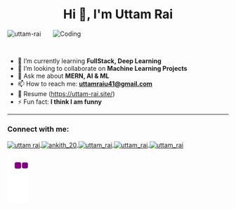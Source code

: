 <h1 align="center">Hi 👋, I'm Uttam Rai</h1>
<img align="right" alt="Coding" width="400" src="https://media.tenor.com/rePDfDWO3XoAAAAd/hacking.gif">

<p align="left"> 
  <img src="https://komarev.com/ghpvc/?username=uttam-rai&label=Profile%20views&color=0e75b6&style=flat" alt="uttam-rai" /> 
</p>

<p align="left">
  <a href="https://twitter.com/" target="blank">
    <img src="https://img.shields.io/twitter/follow/?logo=twitter&style=for-the-badge" alt="" />
  </a> 
</p>

- 🌱 I’m currently learning **FullStack, Deep Learning**
- 👯 I’m looking to collaborate on **Machine Learning Projects**
- 💬 Ask me about **MERN, AI & ML**
- 📫 How to reach me: **uttamraiu41@gmail.com**
- 📄 Resume (https://uttam-rai.site/)
- ⚡ Fun fact: **I think I am funny**

---

<h3 align="left">Connect with me:</h3>
<p align="left">
  <a href="https://linkedin.com/in/uttam-rai" target="blank">
    <img align="center" src="https://raw.githubusercontent.com/rahuldkjain/github-profile-readme-generator/master/src/images/icons/Social/linked-in-alt.svg" alt="uttam rai" height="30" width="40" />
  </a>
  <a href="https://instagram.com/ankith_20" target="blank">
    <img align="center" src="https://raw.githubusercontent.com/rahuldkjain/github-profile-readme-generator/master/src/images/icons/Social/instagram.svg" alt="ankith_20" height="30" width="40" />
  </a>
  <a href="https://www.codechef.com/users/uttam_rai" target="blank">
    <img align="center" src="https://cdn.jsdelivr.net/npm/simple-icons@3.1.0/icons/codechef.svg" alt="uttam_rai" height="30" width="40" />
  </a>
  <a href="https://www.hackerrank.com/uttam_rai" target="blank">
    <img align="center" src="https://raw.githubusercontent.com/rahuldkjain/github-profile-readme-generator/master/src/images/icons/Social/hackerrank.svg" alt="uttam_rai" height="30" width="40" />
  </a>
  <a href="https://www.leetcode.com/uttam_rai" target="blank">
    <img align="center" src="https://raw.githubusercontent.com/rahuldkjain/github-profile-readme-generator/master/src/images/icons/Social/leet-code.svg" alt="uttam_rai" height="30" width="40" />
  </a>
</p>



![snake gif](https://github.com/Uttam-Rai/Uttam-Rai/blob/output/github-contribution-grid-snake.gif)

